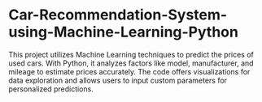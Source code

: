 # Car-Recommendation-System-using-Machine-Learning-Python
This project utilizes Machine Learning techniques to predict the prices of used cars. With Python, it analyzes factors like model, manufacturer, and mileage to estimate prices accurately. The code offers visualizations for data exploration and allows users to input custom parameters for personalized predictions.
